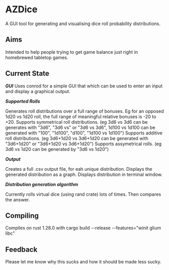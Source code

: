 AZDice
======

A GUI tool for generating and visualising dice roll probability distributions.

Aims
----
Intended to help people trying to get game balance just right in homebrewed tabletop games.

Current State
-------------

***GUI***
Uses conrod for a simple GUI that which can be used to enter an input and display a graphical output.

***Supported Rolls***

Generates roll distributions over a full range of bonuses. Eg for an opposed 1d20 vs 1d20 roll, the full range of meaningful relative bonuses is -20 to +20.
Supports symmetrical roll distributions. (eg 3d6 vs 3d6 can be generates with "3d6", "3d6 vs" or "3d6 vs 3d6", 1d100 vs 1d100 can be generated with "100", "1d100", "d100", "1d100 vs 1d100")
Supports additive roll distributions. (eg 3d6+1d20 vs 3d6+1d20 can be generated with "3d6+1d20" or "3d6+1d20 vs 3d6+1d20")
Supports assymetrical rolls. (eg 3d6 vs 1d20 can be generated by "3d6 vs 1d20")

***Output***

Creates a full .csv output file, for eah unique distribution.
Displays the generated distribution as a graph.
Displays distribution in terminal window.

***Distribution generation algorithm***

Currently rolls virtual dice (using rand crate) lots of times. Then compares the answer.

Compiling
---------

Compiles on rust 1.28.0 with cargo build --release --features="winit glium libc"

Feedback
--------
Please let me know why this sucks and how it should be made less sucky.
